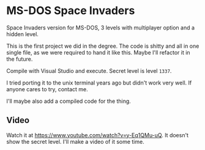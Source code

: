 MS-DOS Space Invaders
=====================

Space Invaders version for MS-DOS, 3 levels with multiplayer option and a hidden level.


This is the first project we did in the degree. The code is shitty and all in one single file, as
we were required to hand it like this. Maybe I'll refactor it in the future.

Compile with Visual Studio and execute. Secret level is level ```1337```.

I tried porting it to the unix terminal years ago but didn't work very well. If anyone cares to try,
contact me.

I'll maybe also add a compiled code for the thing.


Video
-----

Watch it at https://www.youtube.com/watch?v=y-Eq1QMu-uQ. It doesn't show the secret level. I'll make a video of it some time.
